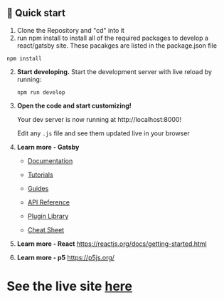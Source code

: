 

## 🚀 Quick start

1. Clone the Repository and "cd" into it
2. run npm install to install all of the required packages to develop a react/gatsby site. These pacakges are listed in the package.json file
```shell
npm install
```

2.  **Start developing.**
    Start the development server with live reload by running:
    ```shell
    npm run develop
    ```

3.  **Open the code and start customizing!**

    Your dev server is now running at http://localhost:8000!

    Edit any `.js` file and see them updated live in your browser

4.  **Learn more - Gatsby**

    - [Documentation](https://www.gatsbyjs.com/docs/?utm_source=starter&utm_medium=readme&utm_campaign=minimal-starter)

    - [Tutorials](https://www.gatsbyjs.com/tutorial/?utm_source=starter&utm_medium=readme&utm_campaign=minimal-starter)

    - [Guides](https://www.gatsbyjs.com/tutorial/?utm_source=starter&utm_medium=readme&utm_campaign=minimal-starter)

    - [API Reference](https://www.gatsbyjs.com/docs/api-reference/?utm_source=starter&utm_medium=readme&utm_campaign=minimal-starter)

    - [Plugin Library](https://www.gatsbyjs.com/plugins?utm_source=starter&utm_medium=readme&utm_campaign=minimal-starter)

    - [Cheat Sheet](https://www.gatsbyjs.com/docs/cheat-sheet/?utm_source=starter&utm_medium=readme&utm_campaign=minimal-starter)

5.  **Learn more - React**
https://reactjs.org/docs/getting-started.html
6.  **Learn more - p5**
https://p5js.org/


# See the live site [here](https://ofekperes.github.io/controls-visualization/)
